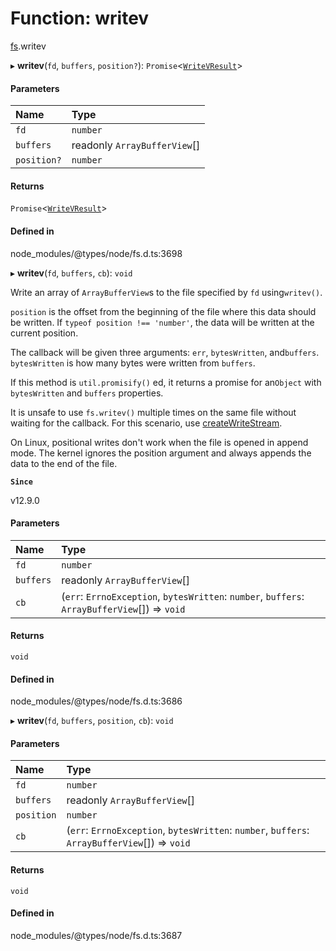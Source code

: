 # Function: writev

[fs](../modules/fs.md).writev

▸ **writev**(`fd`, `buffers`, `position?`): `Promise`<[`WriteVResult`](../interfaces/fs.WriteVResult.md)\>

#### Parameters

| Name | Type |
| :------ | :------ |
| `fd` | `number` |
| `buffers` | readonly `ArrayBufferView`[] |
| `position?` | `number` |

#### Returns

`Promise`<[`WriteVResult`](../interfaces/fs.WriteVResult.md)\>

#### Defined in

node_modules/@types/node/fs.d.ts:3698

▸ **writev**(`fd`, `buffers`, `cb`): `void`

Write an array of `ArrayBufferView`s to the file specified by `fd` using`writev()`.

`position` is the offset from the beginning of the file where this data
should be written. If `typeof position !== 'number'`, the data will be written
at the current position.

The callback will be given three arguments: `err`, `bytesWritten`, and`buffers`. `bytesWritten` is how many bytes were written from `buffers`.

If this method is `util.promisify()` ed, it returns a promise for an`Object` with `bytesWritten` and `buffers` properties.

It is unsafe to use `fs.writev()` multiple times on the same file without
waiting for the callback. For this scenario, use [createWriteStream](fs.createWriteStream.md).

On Linux, positional writes don't work when the file is opened in append mode.
The kernel ignores the position argument and always appends the data to
the end of the file.

**`Since`**

v12.9.0

#### Parameters

| Name | Type |
| :------ | :------ |
| `fd` | `number` |
| `buffers` | readonly `ArrayBufferView`[] |
| `cb` | (`err`: `ErrnoException`, `bytesWritten`: `number`, `buffers`: `ArrayBufferView`[]) => `void` |

#### Returns

`void`

#### Defined in

node_modules/@types/node/fs.d.ts:3686

▸ **writev**(`fd`, `buffers`, `position`, `cb`): `void`

#### Parameters

| Name | Type |
| :------ | :------ |
| `fd` | `number` |
| `buffers` | readonly `ArrayBufferView`[] |
| `position` | `number` |
| `cb` | (`err`: `ErrnoException`, `bytesWritten`: `number`, `buffers`: `ArrayBufferView`[]) => `void` |

#### Returns

`void`

#### Defined in

node_modules/@types/node/fs.d.ts:3687
